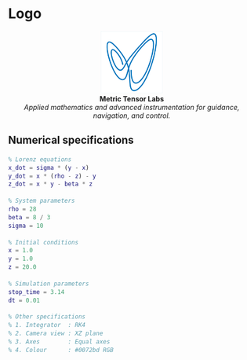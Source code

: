 # Logo

<p align="center">
  <img src="logo.png" width=25%><br>
  <b>Metric Tensor Labs</b></br>
  <i>Applied mathematics and advanced instrumentation for guidance, navigation, and control.</i>
</p>

## Numerical specifications
```matlab
% Lorenz equations
x_dot = sigma * (y - x)
y_dot = x * (rho - z) - y
z_dot = x * y - beta * z

% System parameters 
rho = 28
beta = 8 / 3
sigma = 10

% Initial conditions
x = 1.0
y = 1.0
z = 20.0

% Simulation parameters
stop_time = 3.14
dt = 0.01

% Other specifications
% 1. Integrator  : RK4
% 2. Camera view : XZ plane
% 3. Axes        : Equal axes
% 4. Colour      : #0072bd RGB
```
